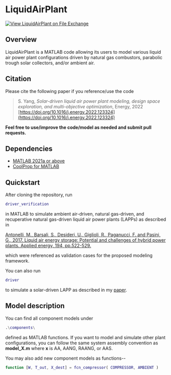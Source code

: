 # LiquidAirPlant

[![View LiquidAirPlant on File Exchange](https://www.mathworks.com/matlabcentral/images/matlab-file-exchange.svg)](https://www.mathworks.com/matlabcentral/fileexchange/106080-liquidairplant)

## Overview 
LiquidAirPlant is a MATLAB code allowing its users to model various liquid air power plant configurations driven by natural gas combustors, parabolic trough solar collectors, and/or ambient air. 

## Citation
Please cite the following paper if you reference/use the code
> S. Yang, _Solar-driven liquid air power plant modeling, design space exploration, and multi-objective optimization_, Energy, 2022 [https://doi.org/10.1016/j.energy.2022.123324](https://doi.org/10.1016/j.energy.2022.123324)

**Feel free to use/improve the code/model as needed and submit pull requests.**

## Dependencies
* [MATLAB 2021a or above](https://www.mathworks.com/products/matlab.html)
* [CoolProp for MATLAB](http://www.coolprop.org/coolprop/wrappers/MATLAB/index.html)

## Quickstart
After cloning the repository, run
```MATLAB
driver_verification
```
in MATLAB to simulate ambient air-driven, natural gas-driven, and recuperative natural gas-driven liquid air power plants (LAPPs) as described in 

[Antonelli, M., Barsali, S., Desideri, U., Giglioli, R., Paganucci, F. and Pasini, G., 2017. Liquid air energy storage: Potential and challenges of hybrid power plants. Applied energy, 194, pp.522-529.](https://doi.org/10.1016/j.apenergy.2016.11.091)

which were referenced as validation cases for the proposed modeling framework.

You can also run 
```MATLAB
driver
```
to simulate a solar-driven LAPP as described in my [paper](https://doi.org/10.1016/j.energy.2022.123324). 

## Model description
You can find all component models under
```MATLAB
.\components\
```
defined as MATLAB functions. If you want to model and simulate other plant configurations, you can follow the same system assembly convention as **model_X.m** where **x** is AA, AANG, RAANG, or AAS. 

You may also add new component models as functions--
```MATLAB
function [W, T_out, X_dest] = fcn_compressor( COMPRESSOR, AMBIENT )
```




